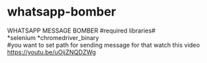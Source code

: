 # whatsapp-bomber
WHATSAPP MESSAGE BOMBER #required libraries#  
*selenium 
*chromedriver_binary  
#you want to set path for sending message for that watch this video
https://youtu.be/uOijZNQDZWg
